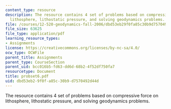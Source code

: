 ```yaml
---
content_type: resource
description: The resource contains 4 set of problems based on compressive force on
  lithosphere, lithostatic pressure, and solving geodynamics problems.
file: /courses/12-520-geodynamics-fall-2006/dbd53eb29f0fa85c30b9d7570492d44d_probset6.pdf
file_size: 63625
file_type: application/pdf
learning_resource_types:
- Assignments
license: https://creativecommons.org/licenses/by-nc-sa/4.0/
ocw_type: OCWFile
parent_title: Assignments
parent_type: CourseSection
parent_uid: bcc016b5-fd63-dd6d-68b2-4f52df750fa7
resourcetype: Document
title: probset6.pdf
uid: dbd53eb2-9f0f-a85c-30b9-d7570492d44d
---
```

The resource contains 4 set of problems based on compressive force on lithosphere, lithostatic pressure, and solving geodynamics problems.
